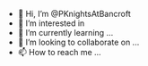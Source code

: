 - 👋 Hi, I’m @PKnightsAtBancroft
- 👀 I’m interested in 
- 🌱 I’m currently learning ...
- 💞️ I’m looking to collaborate on ...
- 📫 How to reach me ...

<!---
PKnightsAtBancroft/PKnightsAtBancroft is a ✨ special ✨ repository because its `README.md` (this file) appears on your GitHub profile.
You can click the Preview link to take a look at your changes.
--->
